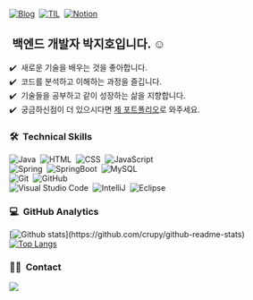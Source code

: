 [![Blog](https://img.shields.io/badge/Blog-crupy.tistory.com-green.svg)](https://crupy.tistory.com)&nbsp; 
[![TIL](https://img.shields.io/badge/TIL-Today_I_Learned-green.svg)](https://github.com/crupy/TIL)&nbsp;
[![Notion](https://img.shields.io/badge/회고록-emoir-green.svg)](https://tricky-rudbeckia-b67.notion.site/6097fcfb966b48868c68bdc773de8498)

## &nbsp;백엔드 개발자 박지호입니다. ☺️

✔️ &nbsp;새로운 기술을 배우는 것을 좋아합니다.\
✔️ &nbsp;코드를 분석하고 이해하는 과정을 즐깁니다.\
✔️ &nbsp;기술들을 공부하고 같이 성장하는 삶을 지향합니다.\
✔️ &nbsp;궁금하신점이 더 있으시다면 <a href="https://tricky-rudbeckia-b67.notion.site/c26f0568c8e241829b689070e606ec06">제 포트폴리오</a>로 와주세요.

### 🛠 &nbsp;Technical Skills
![Java](https://img.shields.io/badge/-Java-05122A?style=flat&logo=openJDK)&nbsp;
![HTML](https://img.shields.io/badge/-HTML-05122A?style=flat&logo=HTML5)&nbsp;
![CSS](https://img.shields.io/badge/-CSS-05122A?style=flat&logo=CSS3&logoColor=1572B6)&nbsp;
![JavaScript](https://img.shields.io/badge/-JavaScript-05122A?style=flat&logo=javascript)&nbsp;\
![Spring](https://img.shields.io/badge/-Spring-05122A?style=flat&logo=spring)&nbsp;
![SpringBoot](https://img.shields.io/badge/-SpringBoot-05122A?style=flat&logo=springboot)&nbsp;
![MySQL](https://img.shields.io/badge/-MySQL-05122A?style=flat&logo=mysql)&nbsp;\
![Git](https://img.shields.io/badge/-Git-05122A?style=flat&logo=git)&nbsp;
![GitHub](https://img.shields.io/badge/-GitHub-05122A?style=flat&logo=github)&nbsp;\
![Visual Studio Code](https://img.shields.io/badge/-Visual%20Studio%20Code-05122A?style=flat&logo=visual-studio-code&logoColor=007ACC)&nbsp;
![IntelliJ](https://img.shields.io/badge/-Intelli%20J-05122A?style=flat&logo=intellij-idea)&nbsp;
![Eclipse](https://img.shields.io/badge/-Eclipse-05122A?style=flat&logo=eclipse)&nbsp;
<br/>


### 💻 &nbsp;GitHub Analytics

[![Github stats](https://github-readme-stats.vercel.app/api?username=crupy&show_icons=true&theme=algolia&include_all_commits=true&count_private=true")](https://github.com/crupy/github-readme-stats)
[![Top Langs](https://github-readme-stats.vercel.app/api/top-langs/?username=crupy&layout=compact&theme=algolia)](https://github.com/crupy/github-readme-stats)


### 🤝🏻 &nbsp;Contact
<a href="mailto:devcrupy@gmail.com"><img src="https://img.shields.io/badge/-devcrupy@gmail.com-D14836?style=flat&logo=Gmail&logoColor=white"/></a>
